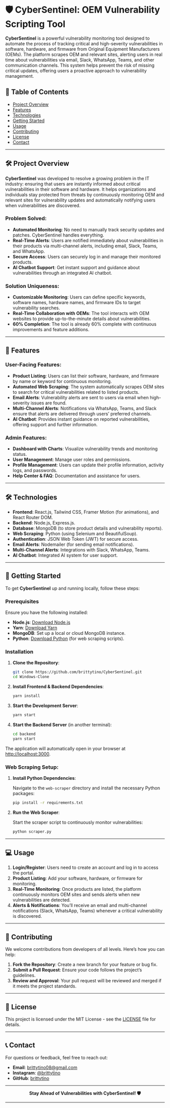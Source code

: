 # 🛡️ CyberSentinel: OEM Vulnerability Scripting Tool

**CyberSentinel** is a powerful vulnerability monitoring tool designed to automate the process of tracking critical and high-severity vulnerabilities in software, hardware, and firmware from Original Equipment Manufacturers (OEMs). The platform scrapes OEM and relevant sites, alerting users in real time about vulnerabilities via email, Slack, WhatsApp, Teams, and other communication channels. This system helps prevent the risk of missing critical updates, offering users a proactive approach to vulnerability management.

## 📝 Table of Contents

- [Project Overview](#project-overview)
- [Features](#features)
- [Technologies](#technologies)
- [Getting Started](#getting-started)
- [Usage](#usage)
- [Contributing](#contributing)
- [License](#license)
- [Contact](#contact)

---

## 🛠️ Project Overview

**CyberSentinel** was developed to resolve a growing problem in the IT industry: ensuring that users are instantly informed about critical vulnerabilities in their software and hardware. It helps organizations and individuals stay protected from threats by continuously monitoring OEM and relevant sites for vulnerability updates and automatically notifying users when vulnerabilities are discovered.

### Problem Solved:
- **Automated Monitoring**: No need to manually track security updates and patches. CyberSentinel handles everything.
- **Real-Time Alerts**: Users are notified immediately about vulnerabilities in their products via multi-channel alerts, including email, Slack, Teams, and WhatsApp.
- **Secure Access**: Users can securely log in and manage their monitored products.
- **AI Chatbot Support**: Get instant support and guidance about vulnerabilities through an integrated AI chatbot.

### Solution Uniqueness:
- **Customizable Monitoring**: Users can define specific keywords, software names, hardware names, and firmware IDs to target vulnerability searches.
- **Real-Time Collaboration with OEMs**: The tool interacts with OEM websites to provide up-to-the-minute details about vulnerabilities.
- **60% Completion**: The tool is already 60% complete with continuous improvements and feature additions.

---

## 🎨 Features

### User-Facing Features:
- **Product Listing**: Users can list their software, hardware, and firmware by name or keyword for continuous monitoring.
- **Automated Web Scraping**: The system automatically scrapes OEM sites to search for critical vulnerabilities related to listed products.
- **Email Alerts**: Vulnerability alerts are sent to users via email when high-severity issues are found.
- **Multi-Channel Alerts**: Notifications via WhatsApp, Teams, and Slack ensure that alerts are delivered through users’ preferred channels.
- **AI Chatbot**: Provides instant guidance on reported vulnerabilities, offering support and further information.

### Admin Features:
- **Dashboard with Charts**: Visualize vulnerability trends and monitoring status.
- **User Management**: Manage user roles and permissions.
- **Profile Management**: Users can update their profile information, activity logs, and passwords.
- **Help Center & FAQ**: Documentation and assistance for users.

---

## 🛠️ Technologies

- **Frontend**: React.js, Tailwind CSS, Framer Motion (for animations), and React Router DOM.
- **Backend**: Node.js, Express.js.
- **Database**: MongoDB (to store product details and vulnerability reports).
- **Web Scraping**: Python (using Selenium and BeautifulSoup).
- **Authentication**: JSON Web Token (JWT) for secure access.
- **Email Alerts**: Nodemailer (for sending email notifications).
- **Multi-Channel Alerts**: Integrations with Slack, WhatsApp, Teams.
- **AI Chatbot**: Integrated AI system for user support.
  
---

## 🚀 Getting Started

To get **CyberSentinel** up and running locally, follow these steps:

### Prerequisites
Ensure you have the following installed:
- **Node.js**: [Download Node.js](https://nodejs.org/)
- **Yarn**: [Download Yarn](https://classic.yarnpkg.com/en/docs/install)
- **MongoDB**: Set up a local or cloud MongoDB instance.
- **Python**: [Download Python](https://www.python.org/downloads/) (for web scraping scripts).

### Installation

1. **Clone the Repository**:

   ```bash
   git clone https://github.com/brittytino/CyberSentinel.git
   cd Windows-Clone
   ```

2. **Install Frontend & Backend Dependencies**:

   ```bash
   yarn install
   ```

3. **Start the Development Server**:

   ```bash
   yarn start
   ```

4. **Start the Backend Server** (in another terminal):

   ```bash
   cd backend
   yarn start
   ```

The application will automatically open in your browser at [http://localhost:3000](http://localhost:3000).

### Web Scraping Setup:
1. **Install Python Dependencies**:

   Navigate to the `web-scraper` directory and install the necessary Python packages:
   
   ```bash
   pip install -r requirements.txt
   ```

2. **Run the Web Scraper**:

   Start the scraper script to continuously monitor vulnerabilities:

   ```bash
   python scraper.py
   ```

---

## 💻 Usage

1. **Login/Register**: Users need to create an account and log in to access the portal.
2. **Product Listing**: Add your software, hardware, or firmware for monitoring.
3. **Real-Time Monitoring**: Once products are listed, the platform continuously monitors OEM sites and sends alerts when new vulnerabilities are detected.
4. **Alerts & Notifications**: You’ll receive an email and multi-channel notifications (Slack, WhatsApp, Teams) whenever a critical vulnerability is discovered.

---

## 🤝 Contributing

We welcome contributions from developers of all levels. Here’s how you can help:

1. **Fork the Repository**: Create a new branch for your feature or bug fix.
2. **Submit a Pull Request**: Ensure your code follows the project’s guidelines.
3. **Review and Approval**: Your pull request will be reviewed and merged if it meets the project standards.

---

## 📜 License

This project is licensed under the MIT License - see the [LICENSE](LICENSE) file for details.

---

## 📞 Contact

For questions or feedback, feel free to reach out:
- **Email**: [brittytino08@gmail.com](mailto:brittytino08@gmail.com)
- **Instagram**: [@brittytino](https://www.instagram.com/brittytino)
- **GitHub**: [brittytino](https://github.com/brittytino)

---

<div align="center">
  <strong>Stay Ahead of Vulnerabilities with CyberSentinel! 🛡️</strong>
</div>

--- 
